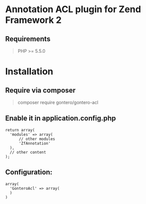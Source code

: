 # Annotation ACL plugin for Zend Framework 2

## Requirements

> PHP >= 5.5.0

# Installation

## Require via composer

> composer require gontero/gontero-acl

## Enable it in application.config.php

```
return array(
  'modules' => array(
      // other modules
      'ZfAnnotation'
  ),
  // other content
);
```

## Configuration:

```
array(
  'GonteroAcl' => array(
  )
)
```
